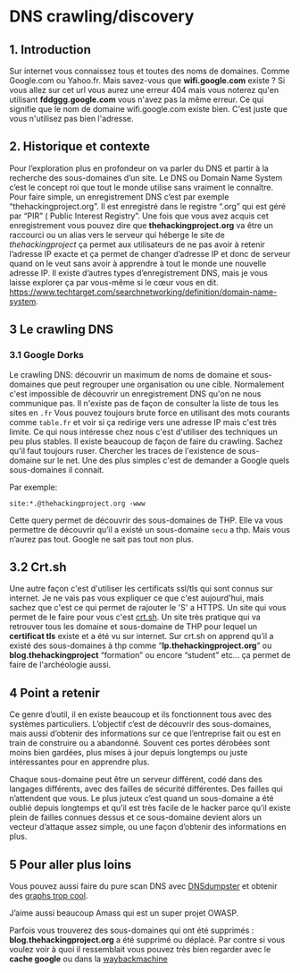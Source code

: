 
# DNS crawling/discovery

## 1. Introduction
Sur internet vous connaissez tous et toutes des noms de domaines. Comme Google.com ou Yahoo.fr. Mais savez-vous que **wifi.google.com** existe ? Si vous allez sur cet url vous aurez une erreur 404 mais vous noterez qu'en utilisant **fddggg.google.com** vous n'avez pas la même erreur. Ce qui signifie que le nom de domaine wifi.google.com existe bien. C'est juste que vous n'utilisez pas bien l'adresse.

## 2. Historique et contexte
Pour l’exploration plus en profondeur on va parler du DNS et partir à la recherche des sous-domaines d’un site. 
Le DNS ou Domain Name System c’est le concept roi que tout le monde utilise sans vraiment le connaître. Pour faire simple, un enregistrement DNS c’est par exemple “thehackingproject.org”. Il est enregistré dans le registre “.org” qui est géré par “PIR” ( Public Interest Registry”. Une fois que vous avez acquis cet enregistrement vous pouvez dire que **thehackingproject.org** va être un raccourci ou un alias vers le serveur qui héberge le site de *thehackingproject* ça permet aux utilisateurs de ne pas avoir à retenir l’adresse IP exacte et ça permet de changer d’adresse IP et donc de serveur quand on le veut sans avoir à apprendre à tout le monde une nouvelle adresse IP.
Il existe d’autres types d’enregistrement DNS, mais je vous laisse explorer ça par vous-même si le cœur vous en dit. https://www.techtarget.com/searchnetworking/definition/domain-name-system.

## 3 Le crawling DNS

### 3.1 Google Dorks
Le crawling DNS: découvrir un maximum de noms de domaine et sous-domaines que peut regrouper une organisation ou une cible. Normalement c'est impossible de découvrir un enregistrement DNS qu'on ne nous communique pas. Il n'existe pas de façon de consulter la liste de tous les sites en `.fr`
Vous pouvez toujours brute force en utilisant des mots courants comme `table.fr` et voir si ça redirige vers une adresse IP mais c'est très limite. Ce qui nous intéresse chez nous c'est d'utiliser des techniques un peu plus stables. Il existe beaucoup de façon de faire du crawling. Sachez qu'il faut toujours ruser. Chercher les traces de l'existence de sous-domaine sur le net. 
Une des plus simples c'est de demander a Google quels sous-domaines il connait.

Par exemple:
```
site:*.@thehackingproject.org -www
```

Cette query permet de découvrir des sous-domaines de THP. 
Elle va vous permettre de découvrir qu’il a existé un sous-domaine `secu` a thp.
Mais vous n’aurez pas tout. Google ne sait pas tout non plus.

## 3.2 Crt.sh

Une autre façon c'est d'utiliser les certificats ssl/tls qui sont connus sur internet. Je ne vais pas vous expliquer ce que c'est aujourd'hui, mais sachez que c'est ce qui permet de rajouter le 'S' a HTTPS. 
Un site qui vous permet de le faire pour vous c'est [crt.sh](https://crt.sh). Un site très pratique qui va retrouver tous les domaine et sous-domaine de THP pour lequel un **certificat tls** existe et a été vu sur internet.
Sur crt.sh on apprend qu’il a existé des sous-domaines à thp comme “**lp.thehackingproject.org**” ou **blog.thehackingproject** “formation” ou encore “student” etc... ça permet de faire de l'archéologie aussi.

## 4 Point a retenir
Ce genre d’outil, il en existe beaucoup et ils fonctionnent tous avec des systèmes particuliers. 
L’objectif c’est de découvrir des sous-domaines, mais aussi d’obtenir des informations sur ce que l’entreprise fait ou est en train de construire ou a abandonné. 
Souvent ces portes dérobées sont moins bien gardées, plus mises à jour depuis longtemps ou juste intéressantes pour en apprendre plus.


Chaque sous-domaine peut être un serveur différent, codé dans des langages différents, avec des failles de sécurité différentes. 
Des failles qui n’attendent que vous. Le plus juteux c’est quand un sous-domaine a été oublié depuis longtemps et qu’il est très facile de le hacker parce qu’il existe plein de failles connues dessus et ce sous-domaine devient alors un vecteur d’attaque assez simple, ou une façon d’obtenir des informations en plus.

## 5 Pour aller plus loins
Vous pouvez aussi faire du pure scan DNS avec [DNSdumpster](https://dnsdumpster.com)
et obtenir des [graphs trop cool](https://dnsdumpster.com/static/graph/google.com-202111181635.html).

J’aime aussi beaucoup Amass qui est un super projet OWASP.

Parfois vous trouverez des sous-domaines qui ont été supprimés : **blog.thehackingproject.org** a été supprimé ou déplacé. Par contre si vous voulez voir à quoi il ressemblait vous pouvez très bien regarder avec le **cache google** ou dans la [waybackmachine](https://archive.org/web/)


